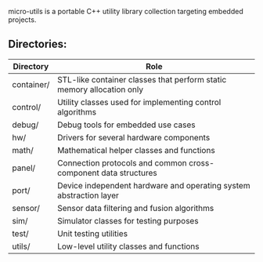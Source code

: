micro-utils is a portable C++ utility library collection targeting embedded projects.

## Directories:
|Directory     |Role                                                                   |
|--------------|-----------------------------------------------------------------------|
| container/   | STL-like container classes that perform static memory allocation only |
| control/     | Utility classes used for implementing control algorithms              |
| debug/       | Debug tools for embedded use cases                                    |
| hw/          | Drivers for several hardware components                               |
| math/        | Mathematical helper classes and functions                             |
| panel/       | Connection protocols and common cross-component data structures       |
| port/        | Device independent hardware and operating system abstraction layer    |
| sensor/      | Sensor data filtering and fusion algorithms                           |
| sim/         | Simulator classes for testing purposes                                |
| test/        | Unit testing utilities                                                |
| utils/       | Low-level utility classes and functions                               |
